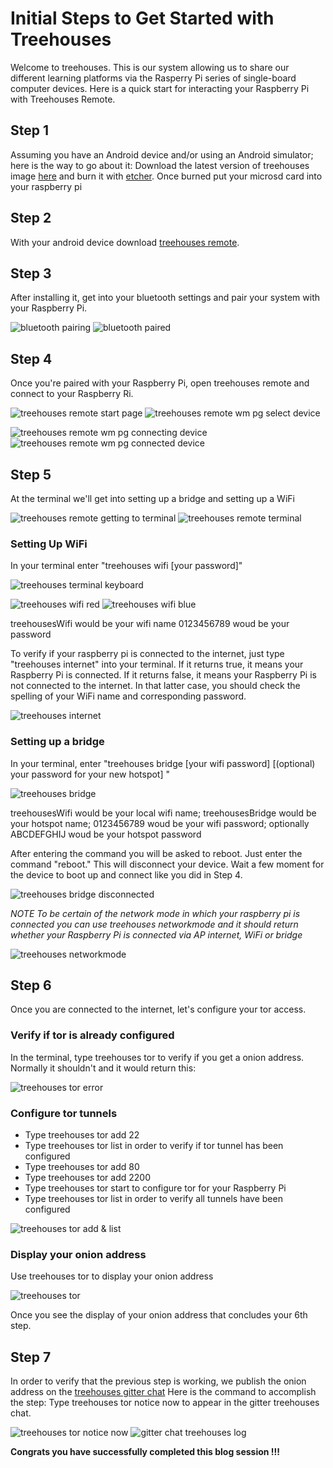 # Initial Steps to Get Started with Treehouses
Welcome to treehouses. This is our system allowing us to share our different learning platforms via the Rasperry Pi series of single-board computer devices. Here is a quick start for interacting your Raspberry Pi with Treehouses Remote.
## Step 1
Assuming you have an Android device and/or using an Android simulator; here is the way to go about it:
Download the latest version of treehouses image [here](http://download.treehouses.io/) and burn it with [etcher](https://www.balena.io/etcher/). Once burned put your microsd card into your raspberry pi 
## Step 2
With your android device download [treehouses remote](https://play.google.com/store/apps/details?id=io.treehouses.remote). 
## Step 3
After installing it, get into your bluetooth settings and pair your system with your Raspberry Pi.

![bluetooth pairing](https://github.com/treehouses/treehouses.github.io/blob/adding-img-locally-PR7/pages/blog/images/20190906-bluetooth%20pairing.png) ![bluetooth paired](https://github.com/treehouses/treehouses.github.io/blob/adding-img-locally-PR7/pages/blog/images/20190906-bluetooth%20paired.png)

## Step 4
Once you're paired with your Raspberry Pi, open treehouses remote and connect to your Raspberry Ri.

![treehouses remote start page](https://github.com/treehouses/treehouses.github.io/blob/adding-img-locally-PR7/pages/blog/images/20190906-treehouses%20remote%20start%20page.png) ![treehouses remote wm pg select device](https://github.com/treehouses/treehouses.github.io/blob/adding-img-locally-PR7/pages/blog/images/20190906-treehouses%20remote%20wm%20pg%20select%20device.png)

![treehouses remote wm pg connecting device](https://github.com/treehouses/treehouses.github.io/blob/adding-img-locally-PR7/pages/blog/images/20190906-treehouses%20remote%20wm%20pg%20connecting%20device.png) ![treehouses remote wm pg connected device](https://github.com/treehouses/treehouses.github.io/blob/adding-img-locally-PR7/pages/blog/images/20190906-treehouses%20remote%20wm%20pg%20connected%20device.png)

## Step 5
At the terminal we'll get into setting up a bridge and setting up a WiFi

![treehouses remote getting to terminal](https://github.com/treehouses/treehouses.github.io/blob/adding-img-locally-PR7/pages/blog/images/20190906-treehouses%20remote%20getting%20to%20terminal.png) ![treehouses remote terminal](https://github.com/treehouses/treehouses.github.io/blob/adding-img-locally-PR7/pages/blog/images/20190906-treehouses%20remote%20terminal.png)

### Setting Up WiFi
In your terminal enter "treehouses wifi <your local WiFi name> [your password]"

![treehouses terminal keyboard](https://github.com/treehouses/treehouses.github.io/blob/adding-img-locally-PR7/pages/blog/images/20190906-treehouses%20terminal%20keyboard.png)

![treehouses wifi red](https://github.com/treehouses/treehouses.github.io/blob/adding-img-locally-PR7/pages/blog/images/20190906-treehouses%20wifi%20red.png) ![treehouses wifi blue](https://github.com/treehouses/treehouses.github.io/blob/adding-img-locally-PR7/pages/blog/images/20190906-treehouses%20wifi%20blue.png)

treehousesWifi would be your wifi name 0123456789 woud be your password

To verify if your raspberry pi is connected to the internet, just type "treehouses internet" into your terminal. If it returns true, it means your Raspberry Pi is connected. If it returns false, it means your Raspberry Pi is not connected to the internet. In that latter case, you should check the spelling of your WiFi name and corresponding password.

![treehouses internet](https://github.com/treehouses/treehouses.github.io/blob/adding-img-locally-PR7/pages/blog/images/20190909-treehouses%20internet.png)

### Setting up a bridge
In your terminal, enter "treehouses bridge <your local wifi name> <the new name for your hotspot> [your wifi password] [(optional) your password for your new hotspot] "

![treehouses bridge](https://github.com/treehouses/treehouses.github.io/blob/adding-img-locally-PR7/pages/blog/images/20190909-treehouses%20bridge.png)

treehousesWifi would be your local wifi name; treehousesBridge would be your hotspot name; 0123456789 woud be your wifi password; optionally ABCDEFGHIJ woud be your hotspot password

After entering the command you will be asked to reboot. Just enter the command "reboot." This will disconnect your device. Wait a few moment for the device to boot up and connect like you did in Step 4.

![treehouses bridge disconnected](https://github.com/treehouses/treehouses.github.io/blob/adding-img-locally-PR7/pages/blog/images/20190909-treehouses%20bridge%20disconnected.png)

_NOTE To be certain of the network mode in which your raspberry pi is connected you can use treehouses networkmode and it should return whether your Raspberry Pi is connected via AP internet, WiFi or bridge_

![treehouses networkmode](https://github.com/treehouses/treehouses.github.io/blob/adding-img-locally-PR7/pages/blog/images/20190909-treehouses%20networkmode.png)

## Step 6
Once you are connected to the internet, let's configure your tor access.
### Verify if tor is already configured
In the terminal, type treehouses tor to verify if you get a onion address. Normally it shouldn't and it would return this:

![treehouses tor error](https://github.com/treehouses/treehouses.github.io/blob/adding-img-locally-PR7/pages/blog/images/20190923-treehouses%20tor%20error.png)

### Configure tor tunnels
 * Type treehouses tor add 22
 * Type treehouses tor list in order to verify if tor tunnel has been configured
 * Type treehouses tor add 80
 * Type treehouses tor add 2200
 * Type treehouses tor start to configure tor for your Raspberry Pi 
 * Type treehouses tor list in order to verify all tunnels have been configured

![treehouses tor add & list](https://github.com/treehouses/treehouses.github.io/blob/adding-img-locally-PR7/pages/blog/images/20190918-treehouses%20tor%20add%20%26%20list.png)

### Display your onion address
Use treehouses tor to display your onion address

![treehouses tor](https://github.com/treehouses/treehouses.github.io/blob/adding-img-locally-PR7/pages/blog/images/20190918-treehouses%20tor.png)

Once you see the display of your onion address that concludes your 6th step.
## Step 7
In order to verify that the previous step is working, we publish the onion address on the [treehouses gitter chat](https://gitter.im/open-learning-exchange/treehouses)
Here is the command to accomplish the step:
Type treehouses tor notice now to appear in the gitter treehouses chat.

![treehouses tor notice now](https://github.com/treehouses/treehouses.github.io/blob/adding-img-locally-PR7/pages/blog/images/20190918-treehouses%20tor%20notice%20now.png)
![gitter chat treehouses log](https://github.com/treehouses/treehouses.github.io/blob/adding-img-locally-PR7/pages/blog/images/20190923-gitter%20chat%20treehouses%20log.png)

**Congrats you have successfully completed this blog session !!!**
